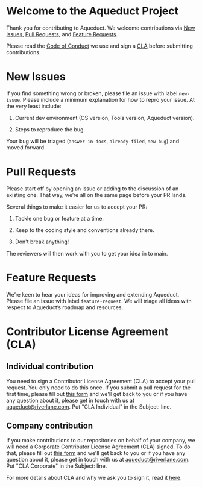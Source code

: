 # Welcome to the Aqueduct Project

Thank you for contributing to Aqueduct. We welcome contributions via 
[New Issues](#new-issues), 
[Pull Requests](#pull-requests), and
[Feature Requests](#feature-requests). 

Please read the [Code of Conduct](https://www.contributor-covenant.org/version/2/1/code_of_conduct/) we use and sign a [CLA](#contributor-license-agreement-cla) before submitting contributions. 

# New Issues

If you find something wrong or broken, please file an issue with label `new-issue`. Please include a minimum explanation for how to repro your issue. At the very least include:

1. Current dev environment (OS version, Tools version, Aqueduct version). 

2. Steps to reproduce the bug. 

Your bug will be triaged (`answer-in-docs`, `already-filed`, `new bug`) and moved forward.

# Pull Requests

Please start off by opening an issue or adding to the discussion of an existing one. That way, we’re all on the same page before your PR lands. 

Several things to make it easier for us to accept your PR:

1. Tackle one bug or feature at a time. 

2. Keep to the coding style and conventions already there. 

3. Don't break anything!

The reviewers will then work with you to get your idea in to main.

# Feature Requests

We’re keen to hear your ideas for improving and extending Aqueduct. Please file an issue with label `feature-request`.  We will triage all ideas with respect to Aqueduct’s roadmap and resources. 

# Contributor License Agreement (CLA)

## Individual contribution
You need to sign a Contributor License Agreement (CLA) to accept your pull request. You only need to do this once. If you submit a pull request for the first time, please fill out [this form](https://forms.office.com/Pages/ResponsePage.aspx?id=zqoSluHCyUq06rHalpXwHTqJIsEW9SRBq5H377k3FrtUMktKNVJONldZV1FNT0pMQVIzUTdJODVFSy4u) and we'll get back to you or if you have any question about it, please get in touch with us at [aqueduct@riverlane.com](mailto:aqueduct@riverlane.com?subject=CLA%20Individual). Put "CLA Individual" in the Subject: line. 

## Company contribution
If you make contributions to our repositories on behalf of your company, we will need a Corporate Contributor License Agreement (CLA) signed. To do that, please fill out [this form](https://forms.office.com/Pages/ResponsePage.aspx?id=zqoSluHCyUq06rHalpXwHTqJIsEW9SRBq5H377k3FrtUMktKNVJONldZV1FNT0pMQVIzUTdJODVFSy4u) and we'll get back to you or if you have any question about it, please get in touch with us at [aqueduct@riverlane.com](mailto:aqueduct@riverlane.com?subject=CLA%20Corporate). Put "CLA Corporate" in the Subject: line. 

For more details about CLA and why we ask you to sign it, read it [here](.github/CLA/cla_info.md).